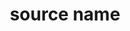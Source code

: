 ---
title: "source name"
seoTitle: "source name integration"
seoDescription: "Here’s how source name works with your applications to streamline your workflow."
summary: ""
lead: "Stock2Shop can integrate source name with many B2B and B2C ecommerce and logistic applications, here is how we can help you automate your business"
image: "/uploads/"
imageAlt: source name logo
type: ""
source: ""
tags: ["erp"]
aliases:
    - /integrations/source-name/
---